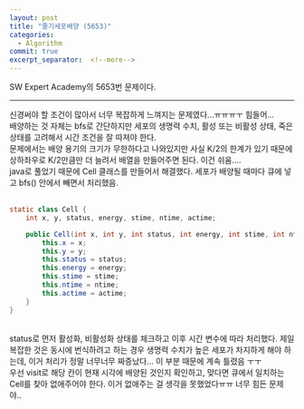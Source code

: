```yaml
---
layout: post
title: "줄기세포배양 (5653)"
categories:
  - Algorithm
commit: true
excerpt_separator:  <!--more-->
---
```


SW Expert Academy의 5653번 문제이다. <br>

---
신경써야 할 조건이 많아서 너무 복잡하게 느껴지는 문제였다...ㅠㅠㅠㅜ 힘들어... <br>
배양하는 것 자체는 bfs로 간단하지만 세포의 생명력 수치, 활성 또는 비활성 상태, 죽은 상태를 고려해서 시간 조건을 잘 따져야 한다.<br>
문제에서는 배양 용기의 크기가 무한하다고 나와있지만 사실 K/2의 한계가 있기 때문에 상하좌우로 K/2만큼만 더 늘려서 배열을 만들어주면 된다. 이건 쉬움....<br>
java로 풀었기 때문에 Cell 클래스를 만들어서 해결했다. 세포가 배양될 때마다 큐에 넣고 bfs() 안에서 빼면서 처리했음.<br>
<br>

```java
static class Cell {
	int x, y, status, energy, stime, ntime, actime;

	public Cell(int x, int y, int status, int energy, int stime, int ntime, int actime) {
		this.x = x;
		this.y = y;
		this.status = status;
		this.energy = energy;
		this.stime = stime;
		this.ntime = ntime;
		this.actime = actime;
	}
}
```
<br>
status로 먼저 활성화, 비활성화 상태를 체크하고 이후 시간 변수에 따라 처리했다. 제일 복잡한 것은 동시에 번식하려고 하는 경우 생명력 수치가 높은 세포가 차지하게 해야 하는데, 이거 처리가 정말 너무너무 짜증났다... 이 부분 때문에 계속 틀렸음 ㅜㅜ <br>
우선 visit로 해당 칸이 현재 시각에 배양된 것인지 확인하고, 맞다면 큐에서 일치하는 Cell를 찾아 없애주어야 한다. 이거 없애주는 걸 생각을 못했었다ㅠㅠ 너무 힘든 문제야..
<br>